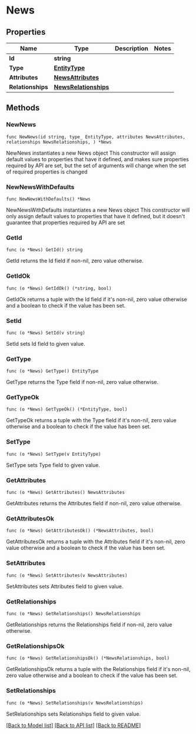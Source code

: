 # News

## Properties

Name | Type | Description | Notes
------------ | ------------- | ------------- | -------------
**Id** | **string** |  | 
**Type** | [**EntityType**](EntityType.md) |  | 
**Attributes** | [**NewsAttributes**](NewsAttributes.md) |  | 
**Relationships** | [**NewsRelationships**](NewsRelationships.md) |  | 

## Methods

### NewNews

`func NewNews(id string, type_ EntityType, attributes NewsAttributes, relationships NewsRelationships, ) *News`

NewNews instantiates a new News object
This constructor will assign default values to properties that have it defined,
and makes sure properties required by API are set, but the set of arguments
will change when the set of required properties is changed

### NewNewsWithDefaults

`func NewNewsWithDefaults() *News`

NewNewsWithDefaults instantiates a new News object
This constructor will only assign default values to properties that have it defined,
but it doesn't guarantee that properties required by API are set

### GetId

`func (o *News) GetId() string`

GetId returns the Id field if non-nil, zero value otherwise.

### GetIdOk

`func (o *News) GetIdOk() (*string, bool)`

GetIdOk returns a tuple with the Id field if it's non-nil, zero value otherwise
and a boolean to check if the value has been set.

### SetId

`func (o *News) SetId(v string)`

SetId sets Id field to given value.


### GetType

`func (o *News) GetType() EntityType`

GetType returns the Type field if non-nil, zero value otherwise.

### GetTypeOk

`func (o *News) GetTypeOk() (*EntityType, bool)`

GetTypeOk returns a tuple with the Type field if it's non-nil, zero value otherwise
and a boolean to check if the value has been set.

### SetType

`func (o *News) SetType(v EntityType)`

SetType sets Type field to given value.


### GetAttributes

`func (o *News) GetAttributes() NewsAttributes`

GetAttributes returns the Attributes field if non-nil, zero value otherwise.

### GetAttributesOk

`func (o *News) GetAttributesOk() (*NewsAttributes, bool)`

GetAttributesOk returns a tuple with the Attributes field if it's non-nil, zero value otherwise
and a boolean to check if the value has been set.

### SetAttributes

`func (o *News) SetAttributes(v NewsAttributes)`

SetAttributes sets Attributes field to given value.


### GetRelationships

`func (o *News) GetRelationships() NewsRelationships`

GetRelationships returns the Relationships field if non-nil, zero value otherwise.

### GetRelationshipsOk

`func (o *News) GetRelationshipsOk() (*NewsRelationships, bool)`

GetRelationshipsOk returns a tuple with the Relationships field if it's non-nil, zero value otherwise
and a boolean to check if the value has been set.

### SetRelationships

`func (o *News) SetRelationships(v NewsRelationships)`

SetRelationships sets Relationships field to given value.



[[Back to Model list]](../README.md#documentation-for-models) [[Back to API list]](../README.md#documentation-for-api-endpoints) [[Back to README]](../README.md)


